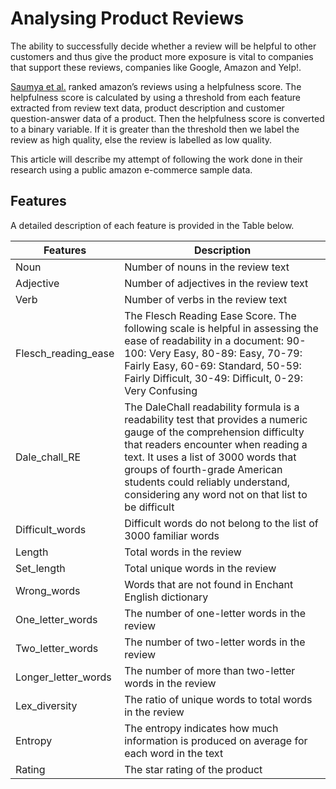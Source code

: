 # Analysing Product Reviews

The ability to successfully decide whether a review will be helpful to other customers and thus give the product more exposure is vital to companies that support these reviews, companies like Google, Amazon and Yelp!.

[Saumya et al.](https://arxiv.org/abs/1901.06274) ranked amazon’s reviews using a helpfulness score. The helpfulness score is calculated by using a threshold from each feature extracted from review text data, product description and customer question-answer data of a product. Then the helpfulness score is converted to a binary variable. If it is greater than the threshold then we label the review as high quality, else the review is labelled as low quality.

This article will describe my attempt of following the work done in their research using a public amazon e-commerce sample data. 

## Features
A detailed description of each feature is provided in the Table below.

| Features | Description |
| -------- | --------------------------------------------------------------------------------------------------- |
| Noun     | Number of nouns in the review text |
| Adjective | Number of adjectives in the review text |
| Verb | Number of verbs in the review text |
| Flesch_reading_ease | The Flesch Reading Ease Score. The following scale is helpful in assessing the ease of readability in a document: 90-100: Very Easy, 80-89: Easy, 70-79: Fairly Easy, 60-69: Standard, 50-59: Fairly Difficult, 30-49: Difficult, 0-29: Very Confusing |
| Dale_chall_RE | The DaleChall readability formula is a readability test that provides a numeric gauge of the comprehension difficulty that readers encounter when reading a text. It uses a list of 3000 words that groups of fourth-grade American students could reliably understand, considering any word not on that list to be difficult |
| Difficult_words | Difficult words do not belong to the list of 3000 familiar words |
| Length | Total words in the review |
| Set_length | Total unique words in the review |
| Wrong_words | Words that are not found in Enchant English dictionary |
| One_letter_words | The number of one-letter words in the review |
| Two_letter_words |The number of two-letter words in the review |
| Longer_letter_words | The number of more than two-letter words in the review |
| Lex_diversity | The ratio of unique words to total words in the review |
| Entropy | The entropy indicates how much information is produced on average for each word in the text|
| Rating | The star rating of the product |

